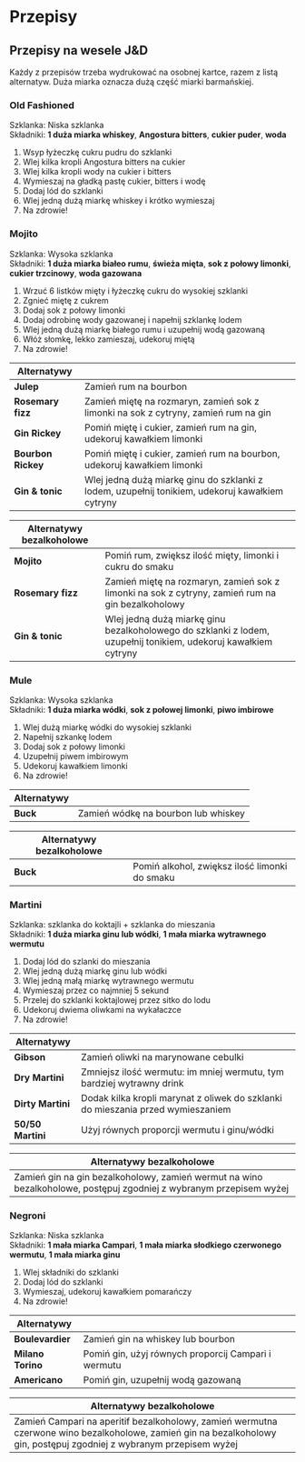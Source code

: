 # Przepisy

## Przepisy na wesele J&D

Każdy z przepisów trzeba wydrukować na osobnej kartce, razem z listą alternatyw.
Duża miarka oznacza dużą część miarki barmańskiej.

### Old Fashioned

Szklanka: Niska szklanka  
Składniki: **1 duża miarka whiskey**, **Angostura bitters**, **cukier puder**, **woda**

1. Wsyp łyżeczkę cukru pudru do szklanki
1. Wlej kilka kropli Angostura bitters na cukier
1. Wlej kilka kropli wody na cukier i bitters
1. Wymieszaj na gładką pastę cukier, bitters i wodę
1. Dodaj lód do szklanki
1. Wlej jedną dużą miarkę whiskey i krótko wymieszaj
1. Na zdrowie!


### Mojito

Szklanka: Wysoka szklanka  
Składniki: **1 duża miarka białeo rumu**, **świeża mięta**, **sok z połowy limonki**, **cukier trzcinowy**, **woda gazowana**

1. Wrzuć 6 listków mięty i łyżeczkę cukru do wysokiej szklanki
1. Zgnieć miętę z cukrem
1. Dodaj sok z połowy limonki
1. Dodaj odrobinę wody gazowanej i napełnij szklankę lodem
1. Wlej jedną dużą miarkę białego rumu i uzupełnij wodą gazowaną
1. Włóż słomkę, lekko zamieszaj, udekoruj miętą
1. Na zdrowie!

| Alternatywy | |
| --- | --- |
| **Julep** | Zamień rum na bourbon |
| **Rosemary fizz** | Zamień miętę na rozmaryn, zamień sok z limonki na sok z cytryny, zamień rum na gin |
| **Gin Rickey** | Pomiń miętę i cukier, zamień rum na gin, udekoruj kawałkiem limonki |
| **Bourbon Rickey** | Pomiń miętę i cukier, zamień rum na bourbon, udekoruj kawałkiem limonki |
| **Gin & tonic** | Wlej jedną dużą miarkę ginu do szklanki z lodem, uzupełnij tonikiem, udekoruj kawałkiem cytryny |


| Alternatywy bezalkoholowe | |
| --- | --- |
| **Mojito** | Pomiń rum, zwiększ ilość mięty, limonki i cukru do smaku |
| **Rosemary fizz** | Zamień miętę na rozmaryn, zamień sok z limonki na sok z cytryny, zamień rum na gin bezalkoholowy |
| **Gin & tonic** | Wlej jedną dużą miarkę ginu bezalkoholowego do szklanki z lodem, uzupełnij tonikiem, udekoruj kawałkiem cytryny |

### Mule

Szklanka: Wysoka szklanka    
Składniki: **1 duża miarka wódki**, **sok z połowej limonki**, **piwo imbirowe**

1. Wlej dużą miarkę wódki do wysokiej szklanki
1. Napełnij szkankę lodem
1. Dodaj sok z połowy limonki
1. Uzupełnij piwem imbirowym
1. Udekoruj kawałkiem limonki
1. Na zdrowie!

| Alternatywy | |
| --- | --- |
| **Buck** | Zamień wódkę na bourbon lub whiskey |

| Alternatywy bezalkoholowe | |
| --- | --- |
| **Buck** | Pomiń alkohol, zwiększ ilość limonki do smaku |

### Martini

Szklanka: szklanka do koktajli + szklanka do mieszania  
Składniki: **1 duża miarka ginu lub wódki**, **1 mała miarka wytrawnego wermutu**

1. Dodaj lód do szlanki do mieszania
1. Wlej jedną dużą miarkę ginu lub wódki
1. Wlej jedną małą miarkę wytrawnego wermutu
1. Wymieszaj przez co najmniej 5 sekund
1. Przelej do szklanki koktajlowej przez sitko do lodu
1. Udekoruj dwiema oliwkami na wykałaczce 
1. Na zdrowie!

| Alternatywy | |
| --- | --- |
| **Gibson** | Zamień oliwki na marynowane cebulki |
| **Dry Martini** | Zmniejsz ilość wermutu: im mniej wermutu, tym bardziej wytrawny drink |
| **Dirty Martini** | Dodak kilka kropli marynat z oliwek do szklanki do mieszania przed wymieszaniem |
| **50/50 Martini** | Użyj równych proporcji wermutu i ginu/wódki |

| Alternatywy bezalkoholowe |
| --- |
| Zamień gin na gin bezalkoholowy, zamień wermut na wino bezalkoholowe, postępuj zgodniej z wybranym przepisem wyżej |

### Negroni

Szklanka: Niska szklanka  
Składniki: **1 mała miarka Campari**, **1 mała miarka słodkiego czerwonego wermutu**, **1 mała miarka ginu**

1. Wlej składniki do szklanki
1. Dodaj lód do szklanki
1. Wymieszaj, udekoruj kawałkiem pomarańczy
1. Na zdrowie!

| Alternatywy | |
| --- | --- |
| **Boulevardier** | Zamień gin na whiskey lub bourbon |
| **Milano Torino** | Pomiń gin, użyj równych proporcij Campari i wermutu |
| **Americano** | Pomiń gin, uzupełnij wodą gazowaną |

| Alternatywy bezalkoholowe |
| --- |
| Zamień Campari na aperitif bezalkoholowy, zamień wermutna czerwone wino bezalkoholowe, zamień gin na bezalkoholowy gin, postępuj zgodniej z wybranym przepisem wyżej |
